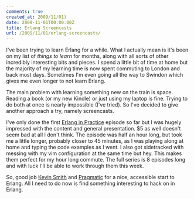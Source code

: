 ```yaml
---
comments: true
created_at: 2009/11/01}
date: 2009-11-01T00:00:00Z
title: Erlang Screencasts
url: /2009/11/01/erlang-screencasts/
---
```


I've been trying to learn Erlang for a while. What I actually mean is it's been on my list of *things to learn* for months, along with all sorts of other incredibly interesting bits and pieces. I spend a little bit of time at home but the majority of my learning time is now spent commuting to London and back most days. Sometimes I'm even going all the way to Swindon which gives me even longer to not learn Erlang.

The main problem with learning something new on the train is space. Reading a book (or my new Kindle) or just using my laptop is fine. Trying to do both at once is nearly impossible (I've tried). So I've decided to give another approach a try, namely screencasts.

I've only done the first [Erlang in Practice](http://www.pragprog.com/screencasts/v-kserl/erlang-in-practice) episode so far but I was hugely impressed with the content and general presentation. $5 as well doesn't seem bad at all I don't think. The episode was half an hour long, but took me a little longer, probably closer to 45 minutes, as I was playing along at home and typing the code examples as I went. I also got sidetracked with messing with my vim configuration at the same time but hey. This makes them perfect for my hour long commute. The full series is 8 episodes long and with luck I'll be able to work through them this week.

So, good job [Kevin Smith](http://weblog.hypotheticalabs.com/) and [Pragmatic](http://www.pragprog.com) for a nice, accessible start to Erlang. All I need to do now is find something interesting to hack on in Erlang.
